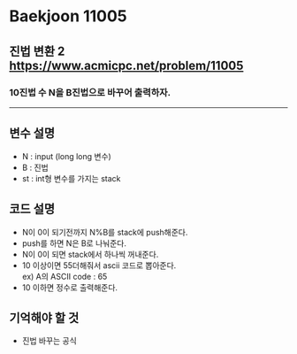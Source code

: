 Baekjoon 11005
============
진법 변환 2  <https://www.acmicpc.net/problem/11005>
---------------
### 10진법 수 N을 B진법으로 바꾸어 출력하자.
- - -
## 변수 설명
- N : input (long long 변수)
- B : 진법
- st : int형 변수를 가지는 stack
## 코드 설명
- N이 0이 되기전까지 N%B를 stack에 push해준다.
- push를 하면 N은 B로 나눠준다.
- N이 0이 되면 stack에서 하나씩 꺼내준다.
- 10 이상이면 55더해줘서 ascii 코드로 뽑아준다.  
ex) A의 ASCII code : 65
- 10 이하면 정수로 출력해준다.

## 기억해야 할 것
- 진법 바꾸는 공식
